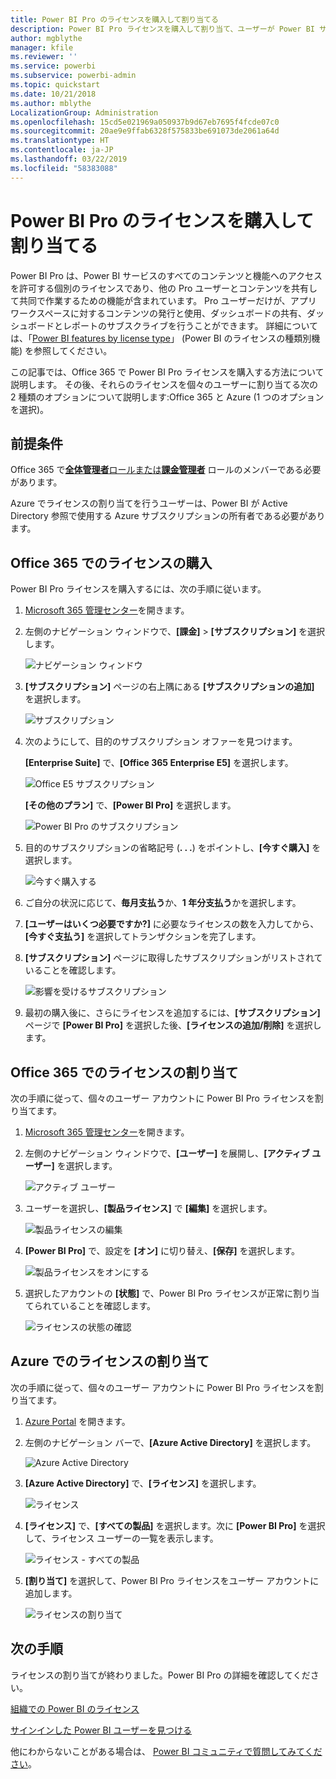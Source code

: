```yaml
---
title: Power BI Pro のライセンスを購入して割り当てる
description: Power BI Pro ライセンスを購入して割り当て、ユーザーが Power BI サービスのすべてのコンテンツと機能にアクセスできるようにする方法を説明します。
author: mgblythe
manager: kfile
ms.reviewer: ''
ms.service: powerbi
ms.subservice: powerbi-admin
ms.topic: quickstart
ms.date: 10/21/2018
ms.author: mblythe
LocalizationGroup: Administration
ms.openlocfilehash: 15cd5e021969a050937b9d67eb7695f4fcde07c0
ms.sourcegitcommit: 20ae9e9ffab6328f575833be691073de2061a64d
ms.translationtype: HT
ms.contentlocale: ja-JP
ms.lasthandoff: 03/22/2019
ms.locfileid: "58383088"
---
```

# <a name="purchase-and-assign-power-bi-pro-licenses"></a>Power BI Pro のライセンスを購入して割り当てる

Power BI Pro は、Power BI サービスのすべてのコンテンツと機能へのアクセスを許可する個別のライセンスであり、他の Pro ユーザーとコンテンツを共有して共同で作業するための機能が含まれています。 Pro ユーザーだけが、アプリ ワークスペースに対するコンテンツの発行と使用、ダッシュボードの共有、ダッシュボードとレポートのサブスクライブを行うことができます。 詳細については、「[Power BI features by license type](service-features-license-type.md)」 (Power BI のライセンスの種類別機能) を参照してください。

この記事では、Office 365 で Power BI Pro ライセンスを購入する方法について説明します。 その後、それらのライセンスを個々のユーザーに割り当てる次の 2 種類のオプションについて説明します:Office 365 と Azure (1 つのオプションを選択)。

## <a name="prerequisites"></a>前提条件

Office 365 で[**全体管理者**ロールまたは**課金管理者**](https://support.office.com/article/about-office-365-admin-roles-da585eea-f576-4f55-a1e0-87090b6aaa9d) ロールのメンバーである必要があります。

Azure でライセンスの割り当てを行うユーザーは、Power BI が Active Directory 参照で使用する Azure サブスクリプションの所有者である必要があります。

## <a name="purchase-licenses-in-office-365"></a>Office 365 でのライセンスの購入

Power BI Pro ライセンスを購入するには、次の手順に従います。

1. [Microsoft 365 管理センター](https://portal.office.com/adminportal/home#/homepage)を開きます。

2. 左側のナビゲーション ウィンドウで、**[課金]** > **[サブスクリプション]** を選択します。

    ![ナビゲーション ウィンドウ](media/service-admin-purchasing-power-bi-pro/service-purchasing-power-bi-pro-01.png)

3. **[サブスクリプション]** ページの右上隅にある **[サブスクリプションの追加]** を選択します。

    ![サブスクリプション](media/service-admin-purchasing-power-bi-pro/service-purchasing-power-bi-pro-02.png)

4. 次のようにして、目的のサブスクリプション オファーを見つけます。

    **[Enterprise Suite]** で、**[Office 365 Enterprise E5]** を選択します。

    ![Office E5 サブスクリプション](media/service-admin-purchasing-power-bi-pro/service-purchasing-power-bi-pro-03.png)

    **[その他のプラン]** で、**[Power BI Pro]** を選択します。

    ![Power BI Pro のサブスクリプション](media/service-admin-purchasing-power-bi-pro/service-purchasing-power-bi-pro-04.png)

5. 目的のサブスクリプションの省略記号 (**. . .**) をポイントし、**[今すぐ購入]** を選択します。

    ![今すぐ購入する](media/service-admin-purchasing-power-bi-pro/service-purchasing-power-bi-pro-05.png)

6. ご自分の状況に応じて、**毎月支払う**か、**1 年分支払う**かを選択します。

7. **[ユーザーはいくつ必要ですか?]** に必要なライセンスの数を入力してから、**[今すぐ支払う]** を選択してトランザクションを完了します。

8. **[サブスクリプション]** ページに取得したサブスクリプションがリストされていることを確認します。

   ![影響を受けるサブスクリプション](media/service-admin-purchasing-power-bi-pro/service-purchasing-power-bi-pro-06.png)

9. 最初の購入後に、さらにライセンスを追加するには、**[サブスクリプション]** ページで **[Power BI Pro]** を選択した後、**[ライセンスの追加/削除]** を選択します。

## <a name="assign-licenses-in-office-365"></a>Office 365 でのライセンスの割り当て

次の手順に従って、個々のユーザー アカウントに Power BI Pro ライセンスを割り当てます。

1. [Microsoft 365 管理センター](https://portal.office.com/adminportal/home#/homepage)を開きます。

2. 左側のナビゲーション ウィンドウで、**[ユーザー]** を展開し、**[アクティブ ユーザー]** を選択します。

    ![アクティブ ユーザー](media/service-admin-purchasing-power-bi-pro/service-assigning-power-bi-pro-licenses-05.png)

3. ユーザーを選択し、**[製品ライセンス]** で **[編集]** を選択します。

    ![製品ライセンスの編集](media/service-admin-purchasing-power-bi-pro/service-assigning-power-bi-pro-licenses-06.png)

4. **[Power BI Pro]** で、設定を **[オン]** に切り替え、**[保存]** を選択します。

    ![製品ライセンスをオンにする](media/service-admin-purchasing-power-bi-pro/service-assigning-power-bi-pro-licenses-07.png)

5. 選択したアカウントの **[状態]** で、Power BI Pro ライセンスが正常に割り当てられていることを確認します。

    ![ライセンスの状態の確認](media/service-admin-purchasing-power-bi-pro/service-assigning-power-bi-pro-licenses-08.png)

## <a name="assign-licenses-in-azure"></a>Azure でのライセンスの割り当て

次の手順に従って、個々のユーザー アカウントに Power BI Pro ライセンスを割り当てます。

1. [Azure Portal](https://ms.portal.azure.com/#@microsoft.onmicrosoft.com/dashboard/private/39bc3cf7-31a4-43f6-954c-f2d69ca2f0) を開きます。

2. 左側のナビゲーション バーで、**[Azure Active Directory]** を選択します。

    ![Azure Active Directory](media/service-admin-purchasing-power-bi-pro/service-assigning-power-bi-pro-licenses-01.png)

3. **[Azure Active Directory]** で、**[ライセンス]** を選択します。

    ![ライセンス](media/service-admin-purchasing-power-bi-pro/service-assigning-power-bi-pro-licenses-02.png)

4. **[ライセンス]** で、**[すべての製品]** を選択します。次に **[Power BI Pro]** を選択して、ライセンス ユーザーの一覧を表示します。

    ![ライセンス - すべての製品](media/service-admin-purchasing-power-bi-pro/service-assigning-power-bi-pro-licenses-03.png)

5. **[割り当て]** を選択して、Power BI Pro ライセンスをユーザー アカウントに追加します。

    ![ライセンスの割り当て](media/service-admin-purchasing-power-bi-pro/service-assigning-power-bi-pro-licenses-04.png)

## <a name="next-steps"></a>次の手順

ライセンスの割り当てが終わりました。Power BI Pro の詳細を確認してください。

[組織での Power BI のライセンス](service-admin-licensing-organization.md)

[サインインした Power BI ユーザーを見つける](service-admin-access-usage.md)

他にわからないことがある場合は、 [Power BI コミュニティで質問してみてください](https://community.powerbi.com/)。
